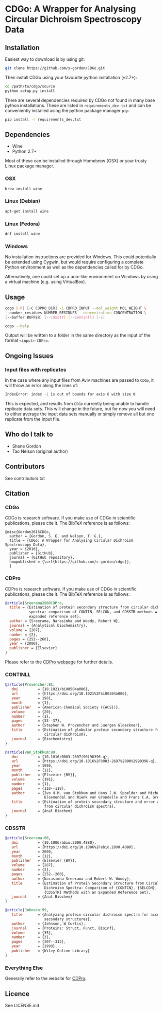 # CDGo: A Wrapper for Analysing Circular Dichroism Spectroscopy Data #

## Installation ##

Easiest way to download is by using git:

```sh
git clone https://github.com/s-gordon/CDGo.git
```

Then install CDGo using your favourite python installation (v2.7+):

```sh
cd /path/to/cdgo/source
python setup.py install
```

There are several dependencies required by CDGo not found in many base python
installations. These are listed in `requirements_dev.txt` and can be
conveniently installed using the python package manager `pip`:

```sh
pip install -r requirements_dev.txt
```

## Dependencies ##

* Wine
* Python 2.7+

Most of these can be installed through Homebrew (OSX) or your trusty Linux
package manager.

### OSX ###

```sh
brew install wine
```

### Linux (Debian) ###

```sh
apt-get install wine
```

### Linux (Fedora) ###

```sh
dnf install wine
```

### Windows ###

No installation instructions are provided for Windows. This could potentially be
extended using Cygwin, but would require configuring a complete Python
environment as well as the dependencies called for by CDGo.

Alternatively, one could set up a unix-like environment on Windows by using a
virtual machine (e.g. using VirtualBox).

## Usage ##

```sh
cdgo [-h] [-C CDPRO_DIR] -i CDPRO_INPUT --mol_weight MOL_WEIGHT \
--number_residues NUMBER_RESIDUES --concentration CONCENTRATION \
[--buffer BUFFER] [--cdsstr] [--continll] [-v]
```

```sh
cdgo --help
```

Output will be written to a folder in the same directory as the input of the
format `<input>-CDPro`.

## Ongoing Issues ##

### Input files with replicates ###

In the case where any input files from Aviv machines are passed to `CDGo`, it
will throw an error along the lines of:

```sh
IndexError: index -1 is out of bounds for axis 0 with size 0
```

This is expected, and results from `CDGo` currently being unable to handle
replicate data sets. This will change in the future, but for now you will need
to either average the input data sets manually or simply remove all but one
replicate from the input file.

## Who do I talk to ##

* Shane Gordon
* Tao Nelson (original author)

## Contributors ##

See contributors.txt

## Citation ##

### CDGo ###

CDGo is research software. If you make use of CDGo in scientific publications,
please cite it. The BibTeX reference is as follows:

```
@misc{Gordon2016CDGo,
  author = {Gordon, S. E. and Nelson, T. G.},
  title = {CDGo: A Wrapper for Analysing Circular Dichroism Spectroscopy Data},
  year = {2016},
  publisher = {GitHub},
  journal = {GitHub repository},
  howpublished = {\url{https://github.com/s-gordon/cdgo}},
  }
```

### CDPro ###

CDPro is research software. If you make use of CDGo in scientific publications,
please cite it. The BibTeX reference is as follows:

```bib
@article{Sreerama2000CDPro,
  title = {Estimation of protein secondary structure from circular dichroism
           spectra: comparison of CONTIN, SELCON, and CDSSTR methods with an
           expanded reference set},
  author = {Sreerama, Narasimha and Woody, Robert W},
  journal = {Analytical biochemistry},
  volume = {287},
  number = {2},
  pages = {252--260},
  year = {2000},
  publisher = {Elsevier}
}
```

Please refer to the
[CDPro webpage](http://sites.bmb.colostate.edu/sreeram/CDPro/) for further
details.

### CONTINLL ###

```bib
@article{Provencher:81,
   doi         = {10.1021/bi00504a006},
   url         = {https://doi.org/10.1021%2Fbi00504a006},
   year        = 1981,
   month       = {1},
   publisher   = {American Chemical Society ({ACS})},
   volume      = {20},
   number      = {1},
   pages       = {33--37},
   author      = {Stephen W. Provencher and Juergen Gloeckner},
   title       = {Estimation of globular protein secondary structure from
                  circular dichroism},
   journal     = {Biochemistry}
}

@article{van_Stokkum:90,
   doi         = {10.1016/0003-2697(90)90396-q},
   url         = {https://doi.org/10.1016%2F0003-2697%2890%2990396-q},
   year        = 1990,
   month       = {11},
   publisher   = {Elsevier {BV}},
   volume      = {191},
   number      = {1},
   pages       = {110--118},
   author      = {Ivo H.M. van Stokkum and Hans J.W. Spoelder and Michael
                  Bloemendal and Rienk van Grondelle and Frans C.A. Groen},
   title       = {Estimation of protein secondary structure and error analysis
                  from circular dichroism spectra},
   journal     = {Anal Biochem}
}

```

### CDSSTR ###

```bib
@article{Sreerama:00,
   doi         = {10.1006/abio.2000.4880},
   url         = {https://doi.org/10.1006%2Fabio.2000.4880},
   year        = 2000,
   month       = {12},
   publisher   = {Elsevier {BV}},
   volume      = {287},
   number      = {2},
   pages       = {252--260},
   author      = {Narasimha Sreerama and Robert W. Woody},
   title       = {Estimation of Protein Secondary Structure from Circular
                  Dichroism Spectra: Comparison of {CONTIN}, {SELCON}, and
                  {CDSSTR} Methods with an Expanded Reference Set},
   journal     = {Anal Biochem}
}

@article{Johnson:99,
   title       = {Analyzing protein circular dichroism spectra for accurate
                  secondary structures},
   author      = {Johnson, W Curtis},
   journal     = {Proteins: Struct, Funct, Bioinf},
   volume      = {35},
   number      = {3},
   pages       = {307--312},
   year        = {1999},
   publisher   = {Wiley Online Library}
}
```

### Everything Else ###

Generally refer to the website for
[CDPro](http://sites.bmb.colostate.edu/sreeram/CDPro/).

## Licence ##

See LICENSE.md
